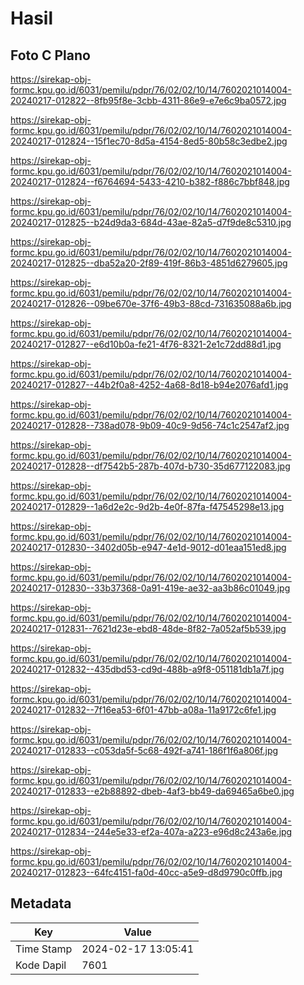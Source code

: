# Hasil

## Foto C Plano

https://sirekap-obj-formc.kpu.go.id/6031/pemilu/pdpr/76/02/02/10/14/7602021014004-20240217-012822--8fb95f8e-3cbb-4311-86e9-e7e6c9ba0572.jpg

https://sirekap-obj-formc.kpu.go.id/6031/pemilu/pdpr/76/02/02/10/14/7602021014004-20240217-012824--15f1ec70-8d5a-4154-8ed5-80b58c3edbe2.jpg

https://sirekap-obj-formc.kpu.go.id/6031/pemilu/pdpr/76/02/02/10/14/7602021014004-20240217-012824--f6764694-5433-4210-b382-f886c7bbf848.jpg

https://sirekap-obj-formc.kpu.go.id/6031/pemilu/pdpr/76/02/02/10/14/7602021014004-20240217-012825--b24d9da3-684d-43ae-82a5-d7f9de8c5310.jpg

https://sirekap-obj-formc.kpu.go.id/6031/pemilu/pdpr/76/02/02/10/14/7602021014004-20240217-012825--dba52a20-2f89-419f-86b3-4851d6279605.jpg

https://sirekap-obj-formc.kpu.go.id/6031/pemilu/pdpr/76/02/02/10/14/7602021014004-20240217-012826--09be670e-37f6-49b3-88cd-731635088a6b.jpg

https://sirekap-obj-formc.kpu.go.id/6031/pemilu/pdpr/76/02/02/10/14/7602021014004-20240217-012827--e6d10b0a-fe21-4f76-8321-2e1c72dd88d1.jpg

https://sirekap-obj-formc.kpu.go.id/6031/pemilu/pdpr/76/02/02/10/14/7602021014004-20240217-012827--44b2f0a8-4252-4a68-8d18-b94e2076afd1.jpg

https://sirekap-obj-formc.kpu.go.id/6031/pemilu/pdpr/76/02/02/10/14/7602021014004-20240217-012828--738ad078-9b09-40c9-9d56-74c1c2547af2.jpg

https://sirekap-obj-formc.kpu.go.id/6031/pemilu/pdpr/76/02/02/10/14/7602021014004-20240217-012828--df7542b5-287b-407d-b730-35d677122083.jpg

https://sirekap-obj-formc.kpu.go.id/6031/pemilu/pdpr/76/02/02/10/14/7602021014004-20240217-012829--1a6d2e2c-9d2b-4e0f-87fa-f47545298e13.jpg

https://sirekap-obj-formc.kpu.go.id/6031/pemilu/pdpr/76/02/02/10/14/7602021014004-20240217-012830--3402d05b-e947-4e1d-9012-d01eaa151ed8.jpg

https://sirekap-obj-formc.kpu.go.id/6031/pemilu/pdpr/76/02/02/10/14/7602021014004-20240217-012830--33b37368-0a91-419e-ae32-aa3b86c01049.jpg

https://sirekap-obj-formc.kpu.go.id/6031/pemilu/pdpr/76/02/02/10/14/7602021014004-20240217-012831--7621d23e-ebd8-48de-8f82-7a052af5b539.jpg

https://sirekap-obj-formc.kpu.go.id/6031/pemilu/pdpr/76/02/02/10/14/7602021014004-20240217-012832--435dbd53-cd9d-488b-a9f8-051181db1a7f.jpg

https://sirekap-obj-formc.kpu.go.id/6031/pemilu/pdpr/76/02/02/10/14/7602021014004-20240217-012832--7f16ea53-6f01-47bb-a08a-11a9172c6fe1.jpg

https://sirekap-obj-formc.kpu.go.id/6031/pemilu/pdpr/76/02/02/10/14/7602021014004-20240217-012833--c053da5f-5c68-492f-a741-186f1f6a806f.jpg

https://sirekap-obj-formc.kpu.go.id/6031/pemilu/pdpr/76/02/02/10/14/7602021014004-20240217-012833--e2b88892-dbeb-4af3-bb49-da69465a6be0.jpg

https://sirekap-obj-formc.kpu.go.id/6031/pemilu/pdpr/76/02/02/10/14/7602021014004-20240217-012834--244e5e33-ef2a-407a-a223-e96d8c243a6e.jpg

https://sirekap-obj-formc.kpu.go.id/6031/pemilu/pdpr/76/02/02/10/14/7602021014004-20240217-012823--64fc4151-fa0d-40cc-a5e9-d8d9790c0ffb.jpg


## Metadata

| Key        | Value               |
| ---------- | ------------------- |
| Time Stamp | 2024-02-17 13:05:41 |
| Kode Dapil | 7601                |



